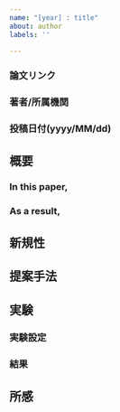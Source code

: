 ```yaml
---
name: "[year] : title"
about: author
labels: ''

---
```


### 論文リンク
### 著者/所属機関
### 投稿日付(yyyy/MM/dd)

## 概要
### In this paper,
### As a result,

## 新規性

## 提案手法

## 実験
### 実験設定

### 結果

## 所感
